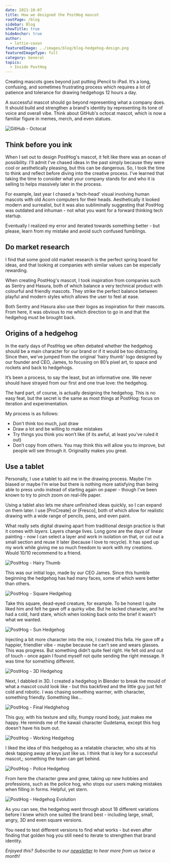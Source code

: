 ```yaml
---
date: 2021-10-07
title: How we designed the PostHog mascot
rootPage: /blog
sidebar: Blog
showTitle: true
hideAnchor: true
author:
  - lottie-coxon
featuredImage: ../images/blog/blog-hedgehog-design.png
featuredImageType: full
category: General
topics:
  - Inside PostHog
---
```


Creating mascots goes beyond just putting iPencil to iPad. It’s a long, confusing, and sometimes frustrating process which requires a lot of patience and tolerance for drawing hedgehogs 12 hours a day.

A successful mascot should go beyond representing what a company does. It should build and strengthen a brand's identity by representing its tone of voice and overall vibe. Think about GitHub's octocat mascot, which is now a familiar figure in memes, merch, and even statues. 

![GitHub - Octocat](../images/blog/drawing-hedgehogs/github-octocat.jpeg)

## Think before you ink

When I set out to design PostHog's mascot, it felt like there was an ocean of possibility. I'll admit I've chased ideas in the past simply because they were cool or aesthetically pleasing, but this can be dangerous. So, I took the time to think and reflect before diving into the creative process. I've learned that taking the time to consider what your company stands for and who it is selling to helps massively later in the process. 

For example, last year I chased a 'tech-head' visual involving human mascots with old Acorn computers for their heads. Aesthetically it looked modern and surrealist, but it was also subliminally suggesting that PostHog was outdated and inhuman - not what you want for a forward thinking tech startup. 

Eventually I realized my error and iterated towards something better - but please, learn from my mistake and avoid such confused fumblings.

## Do market research

I find that some good old market research is the perfect spring board for ideas, and that looking at companies with similar values can be especially rewarding. 

When creating PostHog's mascot, I took inspiration from companies such as Sentry and Hasura, both of which balance a very technical product with colourful and friendly mascots. They strike the perfect balance between playful and modern styles which allows the user to feel at ease.

Both Sentry and Hasura also use their logos as inspiration for their mascots. From here, it was obvious to me which direction to go in and that the hedgehog must be brought back. 

## Origins of a hedgehog

In the early days of PostHog we often debated whether the hedgehog should be a main character for our brand or if it would be too distracting. Since then, we've jumped from the original 'hairy thumb' logo designed by our founder and CEO, James, to focusing on 80’s pixel art, to space and rockets and back to hedgehogs. 

It’s been a process, to say the least, but an informative one. We never should have strayed from our first and one true love: the hedgehog. 

The hard part, of course, is actually designing the hedgehog. This is no easy feat, but the secret is the same as most things at PostHog: focus on iteration and experimentation. 

My process is as follows:

- Don’t think too much, just draw
- Draw a lot and be willing to make mistakes
- Try things you think you won’t like (if its awful, at least you’ve ruled it out)
- Don’t copy from others. You may think this will allow you to improve, but people will see through it. Originality makes you great.

## Use a tablet

Personally, I use a tablet to aid me in the drawing process. Maybe I'm biased or maybe I’m wise but there is nothing more satisfying than being able to press undo instead of starting again on paper - though I've been known to try to pinch zoom on real-life paper. 

Using a tablet also lets me share unfinished ideas quickly, so I can expand on them later. I use [ProCreate] or [Fresco], both of which allow for realistic drawing with a wide range of pencils, pens, and even paint. 

What really sets digital drawing apart from traditional design practice is that it comes with _layers_. Layers change lives. Long gone are the days of linear painting - now I can select a layer and work in isolation on that, or cut out a small section and reuse it later (because I love to recycle). It has sped up my work while giving me so much freedom to work with my creations. Would 10/10 recommend to a friend.

![PostHog - Hairy Thumb](../images/blog/drawing-hedgehogs/hairy-thumb-logo.jpeg)

This was our initial logo, made by our CEO James. Since this humble beginning the hedgehog has had many faces, some of which were better than others. 

![PostHog - Square Hedgehog](../images/blog/drawing-hedgehogs/square-hedgehog-logo.jpeg)

Take this square, dead-eyed creature, for example. To be honest I quite liked him and felt he gave off a quirky vibe. But he lacked character, and he had a cold, hard stare, which when looking back onto the brief it wasn’t what we wanted.

![PostHog - Sun Hedgehog](../images/blog/drawing-hedgehogs/sun-hedgehog.jpeg)

Injecting a bit more character into the mix, I created this fella. He gave off a happier, friendlier vibe - maybe because he can’t see and wears glasses. This was progress. But something didn’t quite feel right. He felt old and out of touch - once again I found myself not quite sending the right message. It was time for something different.

![PostHog - 3D Hedgehog](../images/blog/drawing-hedgehogs/3d-hedgehog.jpeg)

Next, I dabbled in 3D. I created a hedgehog in Blender to break the mould of what a mascot could look like - but this backfired and the little guy just felt cold and robotic. I was chasing something warmer, with character, something friendly. Something like...

![PostHog - Final Hedghehog](../images/blog/drawing-hedgehogs/pastel-hedgehog.jpeg)

This guy, with his texture and silly, frumpy round body, just makes me happy. He reminds me of the kawaii character Gudetama, except this hog doesn't have his bum out.

![PostHog - Working Hedgehog](../images/blog/drawing-hedgehogs/work-hedgehog.png)

I liked the idea of this hedgehog as a relatable character, who sits at his desk tapping away at keys just like us. I think that is key for a successful mascot,; something the team can get behind.

![PostHog - Police Hedgehog](../images/blog/drawing-hedgehogs/police-hedgehog.jpeg)

From here the character grew and grew, taking up new hobbies and professions, such as the police hog, who stops our users  making mistakes when filling in forms. Helpful, yet stern.

![PostHog - Hedgehog Evolution](../images/blog/drawing-hedgehogs/hedgehog-evolution.gif)

As you can see, the hedgehog went through about 18 different variations before I knew which one suited the brand best - including large, small, angry, 3D and even square versions. 

You need to test different versions to find what works - but even after finding that golden hog you still need to iterate to strengthen that brand identity.

_Enjoyed this? Subscribe to our [newsletter](/newsletter) to hear more from us twice a month!_

